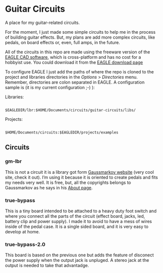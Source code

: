 # Guitar Circuits

A place for my guitar-related circuits. 

For the moment, I just made some simple circuits to help me in the process of building guitar effects. But, my plans are add more complex circuits, like pedals, on board effects or, even, full amps, in the future.

All of the circuits in this repo are made using the freeware version of the [EAGLE CAD software](http://www.cadsoftusa.com/), which is cross-platform and has no cost for a hobbyist use. You could download it from the [EAGLE download page](http://www.cadsoftusa.com/download-eagle/)

To configure EAGLE I just add the paths of where the repo is cloned to the project and libraries directories in the *Options* > *Directories* menu. Remember, directories are colon separated in EAGLE. A configuration sample is (it is my current configuration ;-) ):

Libraries:
<pre><code>
$EAGLEDIR/lbr:$HOME/Documents/circuits/guitar-circuits/libs/
</pre></code>

Projects:
<pre><code>
$HOME/Documents/circuits:$EAGLEDIR/projects/examples
</pre></code>


## Circuits

### gm-lbr
This is not a circuit it is a library got form [Gaussmarkov website](http://gaussmarkov.net/) (very cool site, check it out). I’m using it because it is oriented to create pedals and fits my needs very well. It is free, but, all the copyrights belongs to Gaussmarkov as he says in his [About page](http://gaussmarkov.net/wordpress/about/).


### true-bypass
This is a tiny board intended to be attached to a heavy duty foot switch and where you connect all the parts of the circuit (effect board, jacks, led, battery clip and power supply). I made it to avoid to have a mess of wires inside of the pedal case. It is a single sided board, and it is very easy to develop at home.

### true-bypass-2.0
This board is based on the previous one but adds the feature of disconect the power supply when the output jack is unpluged. A stereo jack at the output is needed to take that advantadge.

